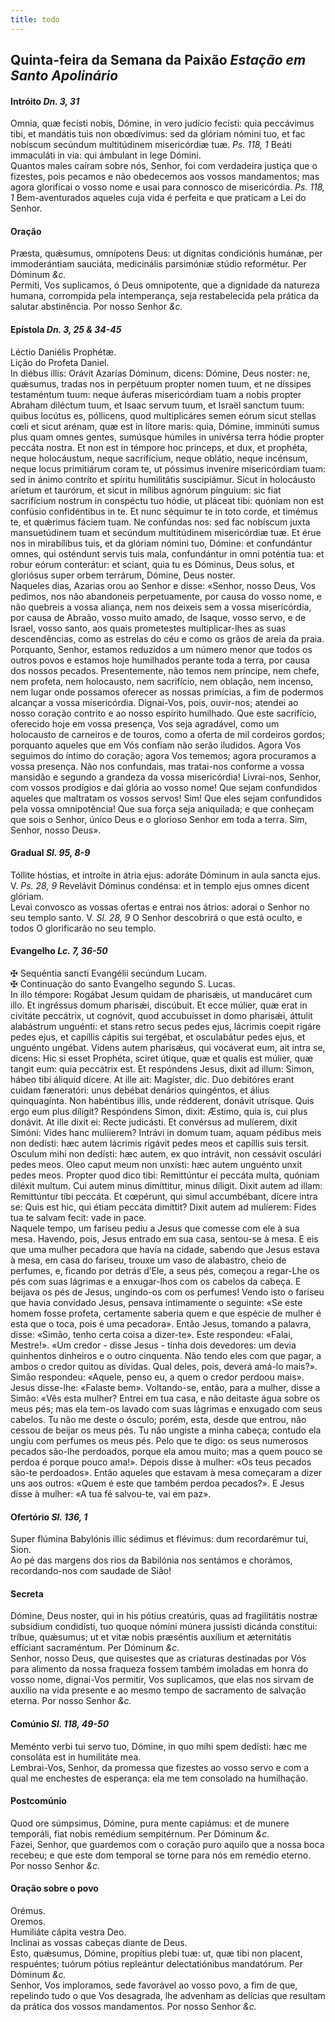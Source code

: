 ```yaml
---
title: todo
---
```

<h2 class="text-center">Quinta-feira da Semana da Paixão <em>Estação em Santo Apolinário</em></h2>

<h4 class="text-center">Intróito <em>Dn. 3, 31</em></h4>
<div class="container-fluid">
<div class="row">
<div class="dropcap text-justify">
Omnia, quæ fecísti nobis, Dómine, in vero judício fecísti: quia peccávimus tibi, et mandátis tuis non obœdívimus: sed da glóriam nómini tuo, et fac nobíscum secúndum multitúdinem misericórdiæ tuæ. <em>Ps. 118, 1</em> Beáti immaculáti in via: qui ámbulant in lege Dómini.
</div>
<div class="dropcap text-justify">
Quantos males caíram sobre nós, Senhor, foi com verdadeira justiça que o fizestes, pois pecamos e não obedecemos aos vossos mandamentos; mas agora glorificai o vosso nome e usai para connosco de misericórdia. <em>Ps. 118, 1</em> Bem-aventurados aqueles cuja vida é perfeita e que praticam a Lei do Senhor.
</div>
</div>
</div>

<h4 class="text-center">Oração</h4>
<div class="container-fluid">
<div class="row">
<div class="dropcap text-justify">
Præsta, quǽsumus, omnípotens Deus: ut dígnitas condiciónis humánæ, per immoderántiam sauciáta, medicinális parsimóniæ stúdio reformétur. Per Dóminum <em>&c.</em>
</div>
<div class="dropcap text-justify">
Permiti, Vos suplicamos, ó Deus omnipotente, que a dignidade da natureza humana, corrompida pela intemperança, seja restabelecida pela prática da salutar abstinência. Por nosso Senhor <em>&c.</em>
</div>
</div>
</div>

<h4 class="text-center">Epístola <em>Dn. 3, 25 & 34-45</em></h4>
<div class="container-fluid">
<div class="row">
<div class="text-justify">
Léctio Daniélis Prophétæ.
</div>
<div class="text-justify">
Lição do Profeta Daniel.
</div>
<div class="dropcap text-justify">
In diébus illis: Orávit Azarías Dóminum, dicens: Dómine, Deus noster: ne, quǽsumus, tradas nos in perpétuum propter nomen tuum, et ne díssipes testaméntum tuum: neque áuferas misericórdiam tuam a nobis propter Abraham diléctum tuum, et Isaac servum tuum, et Israël sanctum tuum: quibus locútus es, póllicens, quod multiplicáres semen eórum sicut stellas cœli et sicut arénam, quæ est in lítore maris: quia, Dómine, imminúti sumus plus quam omnes gentes, sumúsque húmiles in univérsa terra hódie propter peccáta nostra. Et non est in témpore hoc princeps, et dux, et prophéta, neque holocáustum, neque sacrifícium, neque oblátio, neque incénsum, neque locus primitiárum coram te, ut póssimus inveníre misericórdiam tuam: sed in ánimo contríto et spíritu humilitátis suscipiámur. Sicut in holocáusto aríetum et taurórum, et sicut in mílibus agnórum pínguium: sic fiat sacrifícium nostrum in conspéctu tuo hódie, ut pláceat tibi: quóniam non est confúsio confidéntibus in te. Et nunc séquimur te in toto corde, et timémus te, et quǽrimus fáciem tuam. Ne confúndas nos: sed fac nobíscum juxta mansuetúdinem tuam et secúndum multitúdinem misericórdiæ tuæ. Et érue nos in mirabílibus tuis, et da glóriam nómini tuo, Dómine: et confundántur omnes, qui osténdunt servis tuis mala, confundántur in omni poténtia tua: et robur eórum conterátur: et sciant, quia tu es Dóminus, Deus solus, et gloriósus super orbem terrárum, Dómine, Deus noster.
</div>
<div class="dropcap text-justify">
Naqueles dias, Azarias orou ao Senhor e disse: «Senhor, nosso Deus, Vos pedimos, nos não abandoneis perpetuamente, por causa do vosso nome, e não quebreis a vossa aliança, nem nos deixeis sem a vossa misericórdia, por causa de Abraão, vosso muito amado, de Isaque, vosso servo, e de Israel, vosso santo, aos quais prometestes multiplicar-lhes as suas descendências, como as estrelas do céu e como os grãos de areia da praia. Porquanto, Senhor, estamos reduzidos a um número menor que todos os outros povos e estamos hoje humilhados perante toda a terra, por causa dos nossos pecados. Presentemente, não temos nem príncipe, nem chefe, nem profeta, nem holocausto, nem sacrifício, nem oblação, nem incenso, nem lugar onde possamos oferecer as nossas primícias, a fim de podermos alcançar a vossa misericórdia. Dignai-Vos, pois, ouvir-nos; atendei ao nosso coração contrito e ao nosso espírito humilhado. Que este sacrifício, oferecido hoje em vossa presença, Vos seja agradável, como um holocausto de carneiros e de touros, como a oferta de mil cordeiros gordos; porquanto aqueles que em Vós confiam não serão iludidos. Agora Vos seguimos do íntimo do coração; agora Vos tememos; agora procuramos a vossa presença. Não nos confundais, mas tratai-nos conforme a vossa mansidão e segundo a grandeza da vossa misericórdia! Livrai-nos, Senhor, com vossos prodígios e dai glória ao vosso nome! Que sejam confundidos aqueles que maltratam os vossos servos! Sim! Que eles sejam confundidos pela vossa omnipotência! Que sua força seja aniquilada; e que conheçam que sois o Senhor, único Deus e o glorioso Senhor em toda a terra. Sim, Senhor, nosso Deus».
</div>
</div>
</div>

<h4 class="text-center">Gradual <em>Sl. 95, 8-9</em></h4>
<div class="container-fluid">
<div class="row">
<div class="dropcap text-justify">
Tóllite hóstias, et introíte in átria ejus: adoráte Dóminum in aula sancta ejus. V. <em>Ps. 28, 9</em> Revelávit Dóminus condénsa: et in templo ejus omnes dicent glóriam.
</div>
<div class="dropcap text-justify">
Levai convosco as vossas ofertas e entrai nos átrios: adorai o Senhor no seu templo santo. V. <em>Sl. 28, 9</em> O Senhor descobrirá o que está oculto, e todos O glorificarão no seu templo.
</div>
</div>
</div>

<h4 class="text-center">Evangelho <em>Lc. 7, 36-50</em></h4>
<div class="container-fluid">
<div class="row">
<div class="text-justify">
<span class="text-danger">&#10016;</span> Sequéntia sancti Evangélii secúndum Lucam.
</div>
<div class="text-justify">
<span class="text-danger">&#10016;</span> Continuação do santo Evangelho segundo S. Lucas.
</div>
<div class="dropcap text-justify">
In illo témpore: Rogábat Jesum quidam de pharisǽis, ut manducáret cum illo. Et ingréssus domum pharisǽi, discúbuit. Et ecce múlier, quæ erat in civitáte peccátrix, ut cognóvit, quod accubuísset in domo pharisǽi, áttulit alabástrum unguénti: et stans retro secus pedes ejus, lácrimis coepit rigáre pedes ejus, et capíllis cápitis sui tergébat, et osculabátur pedes ejus, et unguénto ungébat. Videns autem pharisǽus, qui vocáverat eum, ait intra se, dicens: Hic si esset Prophéta, sciret útique, quæ et qualis est múlier, quæ tangit eum: quia peccátrix est. Et respóndens Jesus, dixit ad illum: Simon, hábeo tibi áliquid dícere. At ille ait: Magíster, dic. Duo debitóres erant cuidam fæneratóri: unus debébat denários quingéntos, et álius quinquagínta. Non habéntibus illis, unde rédderent, donávit utrísque. Quis ergo eum plus díligit? Respóndens Simon, dixit: Æstimo, quia is, cui plus donávit. At ille dixit ei: Recte judicásti. Et convérsus ad mulíerem, dixit Simóni: Vides hanc mulíierem? Intrávi in domum tuam, aquam pédibus meis non dedísti: hæc autem lácrimis rigávit pedes meos et capíllis suis tersit. Osculum mihi non dedísti: hæc autem, ex quo intrávit, non cessávit osculári pedes meos. Oleo caput meum non unxísti: hæc autem unguénto unxit pedes meos. Propter quod dico tibi: Remittúntur ei peccáta multa, quóniam diléxit multum. Cui autem minus dimíttitur, minus díligit. Dixit autem ad illam: Remittúntur tibi peccáta. Et cœpérunt, qui simul accumbébant, dícere intra se: Quis est hic, qui étiam peccáta dimíttit? Dixit autem ad mulíerem: Fides tua te salvam fecit: vade in pace.
</div>
<div class="dropcap text-justify">
Naquele tempo, um fariseu pediu a Jesus que comesse com ele à sua mesa. Havendo, pois, Jesus entrado em sua casa, sentou-se à mesa. E eis que uma mulher pecadora que havia na cidade, sabendo que Jesus estava à mesa, em casa do fariseu, trouxe um vaso de alabastro, cheio de perfumes, e, ficando por detrás d’Ele, a seus pés, começou a regar-Lhe os pés com suas lágrimas e a enxugar-lhos com os cabelos da cabeça. E beijava os pés de Jesus, ungindo-os com os perfumes! Vendo isto o fariseu que havia convidado Jesus, pensava intimamente o seguinte: «Se este homem fosse profeta, certamente saberia quem e que espécie de mulher é esta que o toca, pois é uma pecadora». Então Jesus, tomando a palavra, disse: «Simão, tenho certa coisa a dizer-te». Este respondeu: «Falai, Mestre!». «Um credor - disse Jesus - tinha dois devedores: um devia quinhentos dinheiros e o outro cinquenta. Não tendo eles com que pagar, a ambos o credor quitou as dívidas. Qual deles, pois, deverá amá-lo mais?». Simão respondeu: «Aquele, penso eu, a quem o credor perdoou mais». Jesus disse-lhe: «Falaste bem». Voltando-se, então, para a mulher, disse a Simão: «Vês esta mulher? Entrei em tua casa, e não deitaste água sobre os meus pés; mas ela tem-os lavado com suas lágrimas e enxugado com seus cabelos. Tu não me deste o ósculo; porém, esta, desde que entrou, não cessou de beijar os meus pés. Tu não ungiste a minha cabeça; contudo ela ungiu com perfumes os meus pés. Pelo que te digo: os seus numerosos pecados são-lhe perdoados, porque ela amou muito; mas a quem pouco se perdoa é porque pouco ama!». Depois disse à mulher: «Os teus pecados são-te perdoados». Então aqueles que estavam à mesa começaram a dizer uns aos outros: «Quem é este que também perdoa pecados?». E Jesus disse à mulher: «A tua fé salvou-te, vai em paz».
</div>
</div>
</div>

<h4 class="text-center">Ofertório <em>Sl. 136, 1</em></h4>
<div class="container-fluid">
<div class="row">
<div class="dropcap text-justify">
Super flúmina Babylónis illic sédimus et flévimus: dum recordarémur tui, Sion.
</div>
<div class="dropcap text-justify">
Ao pé das margens dos rios da Babilónia nos sentámos e chorámos, recordando-nos com saudade de Sião!
</div>
</div>
</div>

<h4 class="text-center">Secreta</h4>
<div class="container-fluid">
<div class="row">
<div class="dropcap text-justify">
Dómine, Deus noster, qui in his pótius creatúris, quas ad fragilitátis nostræ subsídium condidísti, tuo quoque nómini múnera jussísti dicánda constítui: tríbue, quǽsumus; ut et vitæ nobis præséntis auxílium et æternitátis effíciant sacraméntum. Per Dóminum <em>&c.</em>
</div>
<div class="dropcap text-justify">
Senhor, nosso Deus, que quisestes que as criaturas destinadas por Vós para alimento da nossa fraqueza fossem também imoladas em honra do vosso nome, dignai-Vos permitir, Vos suplicamos, que elas nos sirvam de auxílio na vida presente e ao mesmo tempo de sacramento de salvação eterna. Por nosso Senhor <em>&c.</em>
</div>
</div>
</div>

<h4 class="text-center">Comúnio <em>Sl. 118, 49-50</em></h4>
<div class="container-fluid">
<div class="row">
<div class="dropcap text-justify">
Meménto verbi tui servo tuo, Dómine, in quo mihi spem dedísti: hæc me consoláta est in humilitáte mea.
</div>
<div class="dropcap text-justify">
Lembrai-Vos, Senhor, da promessa que fizestes ao vosso servo e com a qual me enchestes de esperança: ela me tem consolado na humilhação.
</div>
</div>
</div>

<h4 class="text-center">Postcomúnio</h4>
<div class="container-fluid">
<div class="row">
<div class="dropcap text-justify">
Quod ore súmpsimus, Dómine, pura mente capiámus: et de munere temporáli, fiat nobis remédium sempitérnum. Per Dóminum <em>&c.</em>
</div>
<div class="dropcap text-justify">
Fazei, Senhor, que guardemos com o coração puro aquilo que a nossa boca recebeu; e que este dom temporal se torne para nós em remédio eterno. Por nosso Senhor <em>&c.</em>
</div>
</div>
</div>

<h4 class="text-center">Oração sobre o povo</h4>
<div class="container-fluid">
<div class="row">
<div class="text-danger text-center"> Orémus.</div>
<div class="text-danger text-center"> Oremos.</div>
<div class="text-justify">
Humiliáte cápita vestra Deo.
</div>
<div class="text-justify">
Inclinai as vossas cabeças diante de Deus.
</div>
<div class="text-justify">
Esto, quǽsumus, Dómine, propítius plebi tuæ: ut, quæ tibi non placent, respuéntes; tuórum pótius repleántur delectatiónibus mandatórum. Per Dóminum <em>&c.</em>
</div>
<div class="text-justify">
Senhor, Vos imploramos, sede favorável ao vosso povo, a fim de que, repelindo tudo o que Vos desagrada, lhe advenham as delícias que resultam da prática dos vossos mandamentos. Por nosso Senhor <em>&c.</em>
</div>
</d